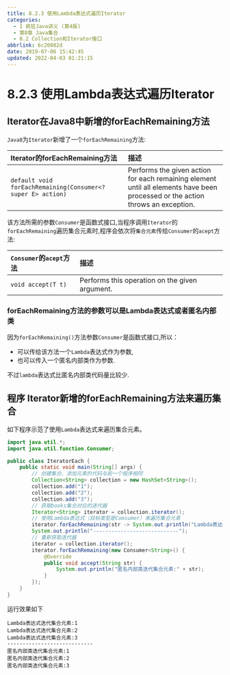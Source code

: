 ```yaml
---
title: 8.2.3 使用Lambda表达式遍历Iterator
categories: 
  - 1 疯狂Java讲义 (第4版)
  - 第8章 Java集合
  - 8.2 Collection和Iterator接口
abbrlink: 6c20082d
date: 2019-07-06 15:42:45
updated: 2022-04-03 01:21:15
---
```

# 8.2.3 使用Lambda表达式遍历Iterator
## Iterator在Java8中新增的forEachRemaining方法
`Java8`为`Iterator`新增了一个`forEachRemaining`方法:

|Iterator的forEachRemaining方法|描述|
|:--|:--|
|`default void forEachRemaining(Consumer<? super E> action)`|Performs the given action for each remaining element until all elements have been processed or the action throws an exception.|

该方法所需的参数`Consumer`是函数式接口,当程序调用`Iterator`的`forEachRemaining`遍历集合元素时,程序会依次将`集合元素`传给`Consumer`的`acept`方法:

|`Consumer`的`acept`方法|描述|
|:--|:--|
|`void accept(T t)`|Performs this operation on the given argument.|

### forEachRemaining方法的参数可以是Lambda表达式或者匿名内部类
因为`forEachRemaining()`方法参数`Consumer`是函数式接口,所以：
- 可以传给该方法一个`Lambda`表达式作为参数,
- 也可以传入一个匿名内部类作为参数.

不过`lambda`表达式比匿名内部类代码量比较少.

## 程序 Iterator新增的forEachRemaining方法来遍历集合
如下程序示范了使用`Lambda`表达式来遍历集合元素。
```java
import java.util.*;
import java.util.function.Consumer;

public class IteratorEach {
    public static void main(String[] args) {
        // 创建集合、添加元素的代码与前一个程序相同
        Collection<String> collection = new HashSet<String>();
        collection.add("1");
        collection.add("2");
        collection.add("3");
        // 获取books集合对应的迭代器
        Iterator<String> iterator = collection.iterator();
        // 使用Lambda表达式（目标类型是Comsumer）来遍历集合元素
        iterator.forEachRemaining(str -> System.out.println("Lambda表达式迭代集合元素:" + str));
        System.out.println("----------------------------");
        // 重新获取迭代器
        iterator = collection.iterator();
        iterator.forEachRemaining(new Consumer<String>() {
            @Override
            public void accept(String str) {
                System.out.println("匿名内部类迭代集合元素:" + str);
            }
        });
    }
}
```
运行效果如下
```
Lambda表达式迭代集合元素:1
Lambda表达式迭代集合元素:2
Lambda表达式迭代集合元素:3
----------------------------
匿名内部类迭代集合元素:1
匿名内部类迭代集合元素:2
匿名内部类迭代集合元素:3
```
